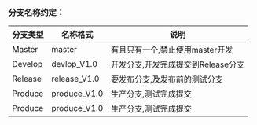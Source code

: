 ### 分支名称约定：

分支类型 | 名称格式    | 说明
---      | ---         | ---
Master	 | master      | 有且只有一个,禁止使用master开发
Develop  | devlop_V1.0 | 开发分支,开发完成提交到Release分支
Release  | release_V1.0| 要发布分支,及发布前的测试分支
Produce  | produce_V1.0| 生产分支,测试完成提交
Produce  | produce_V1.0| 生产分支,测试完成提交